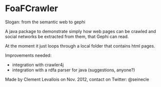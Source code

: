 FoaFCrawler
===========

Slogan: from the semantic web to gephi

A java package to demonstrate simply how web pages can be crawled and social networks be extracted from them, that Gephi can read.

At the moment it just loops through a local folder that contains html pages.

Improvements needed:
- integration with crawler4j
- integration with a rdfa parser for java (suggestions, anyone?)

Made by Clement Levallois on Nov. 2012, contact on Twitter: @seinecle